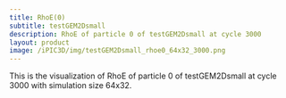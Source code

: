 ```yaml
---
title: RhoE(0)
subtitle: testGEM2Dsmall
description: RhoE of particle 0 of testGEM2Dsmall at cycle 3000
layout: product
image: /iPIC3D/img/testGEM2Dsmall_rhoe0_64x32_3000.png
---
```


This is the visualization of RhoE of particle 0 of testGEM2Dsmall at cycle 3000 with simulation size 64x32.

